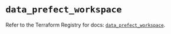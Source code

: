# `data_prefect_workspace`

Refer to the Terraform Registry for docs: [`data_prefect_workspace`](https://registry.terraform.io/providers/prefecthq/prefect/2.89.0/docs/data-sources/workspace).
